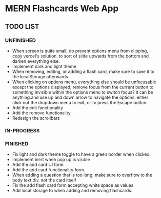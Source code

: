 # MERN Flashcards Web App

## TODO LIST

### UNFINISHED

- When screen is quite small, do prevent options menu from clipping, copy vercel's solution. to sort of slide upwards from the bottom and darken everything else.
- Implement dark and light theme
- When removing, editing, or adding a flash card, make sure to save it to the localStorage afterwards.
- When clicking on options menu, everything else should be unfocusable except the options displayed, remove focus from the current button to something invisible within the options menu to switch focus? it can be anything.and use up and down arrow to navigate the options. either click out the dropdown menu to exit, or to press the Escape button.
- Add the edit functionality
- Add the remove functionality.
- Redesign the scrollbars

### IN-PROGRESS

### FINISHED
- Fix light and dark theme toggle to have a green border when clicked.
- Implement inert when pop up is visible
- Add the add card UI form
- Add the add card functionality form.
- When adding a question that is too long, make sure to overflow to the body text div. not the card itself
- Fix the add flash card form accepting white space as values
- Add local storage to when adding and removing flashcards.
